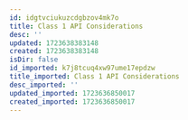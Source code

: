 ```yaml
---
id: idgtvciukuzcdgbzov4mk7o
title: Class 1 API Considerations
desc: ''
updated: 1723638383148
created: 1723638383148
isDir: false
id_imported: k7j8tcuq4xw97ume17epdzw
title_imported: Class 1 API Considerations
desc_imported: ''
updated_imported: 1723636850017
created_imported: 1723636850017
---
```

